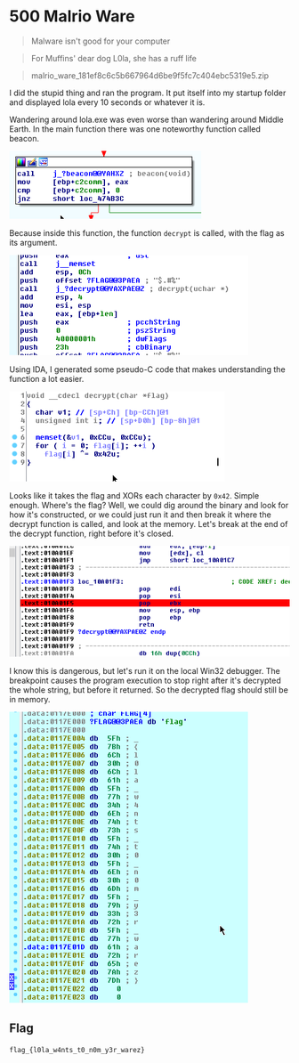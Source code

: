 # 500 Malrio Ware

> Malware isn't good for your computer

> For Muffins' dear dog L0la, she has a ruff life

> malrio_ware_181ef8c6c5b667964d6be9f5fc7c404ebc5319e5.zip

I did the stupid thing and ran the program. It put itself into my startup folder and displayed lola every 10 seconds or whatever it is.

Wandering around lola.exe was even worse than wandering around Middle Earth. In the main function there was one noteworthy function called beacon.

![beacon.png](files/beacon.png)

Because inside this function, the function `decrypt` is called, with the flag as its argument.

![decrypt.png](files/decrypt.png)

Using IDA, I generated some pseudo-C code that makes understanding the function a lot easier.

![pseudocode.png](files/pseudocode.png)

Looks like it takes the flag and XORs each character by `0x42`. Simple enough. Where's the flag? Well, we could dig around the binary and look for how it's constructed, or we could just run it and then break it where the decrypt function is called, and look at the memory. Let's break at the end of the decrypt function, right before it's closed.

![breakpoint.png](files/breakpoint.png)

I know this is dangerous, but let's run it on the local Win32 debugger. The breakpoint causes the program execution to stop right after it's decrypted the whole string, but before it returned. So the decrypted flag should still be in memory.

![memory_flag.png](files/memory_flag.png)

## Flag

`flag_{l0la_w4nts_t0_n0m_y3r_warez}`